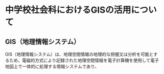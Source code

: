 # 中学校社会科におけるGISの活用について
## GIS（地理情報システム）
GIS（地理情報システム）は、地理空間情報の地理的な把握又は分析を可能とするため，電磁的方式により記録された地理空間情報を電子計算機を使用して電子地図上で一体的に処理する情報システムであり、